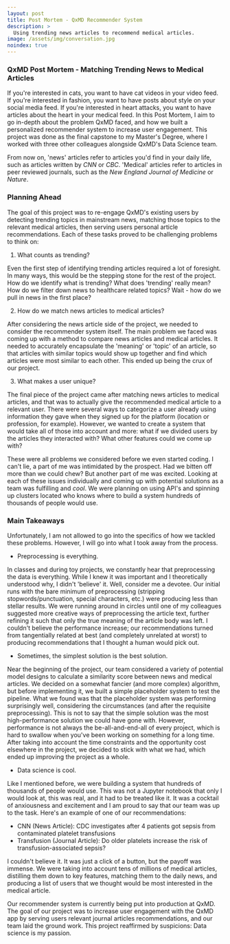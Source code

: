```yaml
---
layout: post
title: Post Mortem - QxMD Recommender System
description: >
  Using trending news articles to recommend medical articles.
image: /assets/img/conversation.jpg
noindex: true
---
```


### QxMD Post Mortem - Matching Trending News to Medical Articles

If you're interested in cats, you want to have cat videos in your video feed. If you're interested in fashion, you want to have posts about style on your social media feed. If you're interested in heart attacks, you want to have articles about the heart in your medical feed. In this Post Mortem, I aim to go in-depth about the problem QxMD faced, and how we built a personalized recommender system to increase user engagement. This project was done as the final capstone to my Master's Degree, where I worked with three other colleagues alongside QxMD's Data Science team.

From now on, 'news' articles refer to articles you'd find in your daily life, such as articles written by *CNN* or *CBC*. 'Medical' articles refer to articles in peer reviewed journals, such as the *New England Journal of Medicine* or *Nature*.
### Planning Ahead

The goal of this project was to re-engage QxMD's existing users by detecting trending topics in mainstream news, matching those topics to the relevant medical articles, then serving users personal article recommendations. Each of these tasks proved to be challenging problems to think on:

1. What counts as trending?

  Even the first step of identifying trending articles required a lot of foresight. In many ways, this would be the stepping stone for the rest of the project. How do we identify what is trending? What does 'trending' really mean? How do we filter down news to healthcare related topics? Wait - how do we pull in news in the first place?

2. How do we match news articles to medical articles?

  After considering the news article side of the project, we needed to consider the recommender system itself. The main problem we faced was coming up with a method to compare news articles and medical articles. It needed to accurately encapsulate the 'meaning' or 'topic' of an article, so that articles with similar topics would show up together and find which articles were most similar to each other. This ended up being the crux of our project.

3. What makes a user unique?

  The final piece of the project came after matching news articles to medical articles, and that was to actually give the recommended medical article to a relevant user. There were several ways to categorize a user already using information they gave when they signed up for the platform (location or profession, for example). However, we wanted to create a system that would take all of those into account and more: what if we divided users by the articles they interacted with? What other features could we come up with?

These were all problems we considered before we even started coding. I can't lie, a part of me was intimidated by the prospect. Had we bitten off more than we could chew? But another part of me was excited. Looking at each of these issues individually and coming up with potential solutions as a team was fulfilling and *cool*. We were planning on using API's and spinning up clusters located who knows where to build a system hundreds of thousands of people would use.
### Main Takeaways

Unfortunately, I am not allowed to go into the specifics of how we tackled these problems. However, I will go into what I took away from the process.

* Preprocessing is everything.

 In classes and during toy projects, we constantly hear that preprocessing the data is everything. While I knew it was important and I theoretically understood why, I didn't 'believe' it. Well, consider me a devotee. Our initial runs with the bare minimum of preprocessing (stripping stopwords/punctuation, special characters, etc.) were producing less than stellar results. We were running around in circles until one of my colleagues suggested more creative ways of preprocessing the article text, further refining it such that only the true meaning of the article body was left. I couldn't believe the performance increase; our recommendations turned from tangentially related at best (and completely unrelated at worst) to producing recommendations that I thought a human would pick out.

* Sometimes, the simplest solution is the best solution.

 Near the beginning of the project, our team considered a variety of potential model designs to calculate a similarity score between news and medical articles. We decided on a somewhat fancier (and more complex) algorithm, but before implementing it, we built a simple placeholder system to test the pipeline. What we found was that the placeholder system was performing surprisingly well, considering the circumstances (and after the requisite preprocessing). This is not to say that the simple solution was the most high-performance solution we could have gone with. However, performance is not always the be-all-and-end-all of every project, which is hard to swallow when you've been working on something for a long time. After taking into account the time constraints and the opportunity cost elsewhere in the project, we decided to stick with what we had, which ended up improving the project as a whole.

* Data science is cool.

 Like I mentioned before, we were building a system that hundreds of thousands of people would use. This was not a Jupyter notebook that only I would look at, this was real, and it had to be treated like it. It was a cocktail of anxiousness and excitement and I am proud to say that our team was up to the task. Here's an example of one of our recommendations:

   - CNN (News Article): CDC investigates after 4 patients got sepsis from contaminated platelet transfusions
   - Transfusion (Journal Article): Do older platelets increase the risk of transfusion-associated sepsis?

 I couldn't believe it. It was just a click of a button, but the payoff was immense. We were taking into account tens of millions of medical articles, distilling them down to key features, matching them to the daily news, and producing a list of users that we thought would be most interested in the medical article.

Our recommender system is currently being put into production at QxMD. The goal of our project was to increase user engagement with the QxMD app by serving users relevant journal articles recommendations, and our team laid the ground work. This project reaffirmed by suspicions: Data science is my passion.
